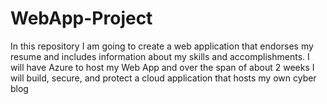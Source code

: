 # WebApp-Project
In this repository I am going to create a web application that endorses my resume and includes information about my skills and accomplishments. I will have Azure to host my Web App and over the span of about 2 weeks I will build, secure, and protect a cloud application that hosts my own cyber blog
